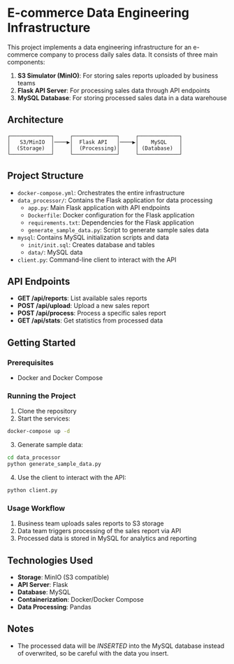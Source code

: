 # E-commerce Data Engineering Infrastructure

This project implements a data engineering infrastructure for an e-commerce company to process daily sales data. It consists of three main components:

1. **S3 Simulator (MinIO)**: For storing sales reports uploaded by business teams
2. **Flask API Server**: For processing sales data through API endpoints
3. **MySQL Database**: For storing processed sales data in a data warehouse

## Architecture

```
┌─────────────┐     ┌──────────────┐     ┌─────────────┐
│   S3/MinIO  │────▶│  Flask API   │────▶│    MySQL    │
│  (Storage)  │     │  (Processing)│     │ (Database)  │
└─────────────┘     └──────────────┘     └─────────────┘
```

## Project Structure

- `docker-compose.yml`: Orchestrates the entire infrastructure
- `data_processor/`: Contains the Flask application for data processing
  - `app.py`: Main Flask application with API endpoints
  - `Dockerfile`: Docker configuration for the Flask application
  - `requirements.txt`: Dependencies for the Flask application
  - `generate_sample_data.py`: Script to generate sample sales data
- `mysql`: Contains MySQL initialization scripts and data
  - `init/init.sql`: Creates database and tables
  - `data/`: MySQL data
- `client.py`: Command-line client to interact with the API

## API Endpoints

- **GET /api/reports**: List available sales reports
- **POST /api/upload**: Upload a new sales report
- **POST /api/process**: Process a specific sales report
- **GET /api/stats**: Get statistics from processed data

## Getting Started

### Prerequisites

- Docker and Docker Compose

### Running the Project

1. Clone the repository
2. Start the services:

```bash
docker-compose up -d
```

3. Generate sample data:

```bash
cd data_processor
python generate_sample_data.py
```

4. Use the client to interact with the API:

```bash
python client.py
```

### Usage Workflow

1. Business team uploads sales reports to S3 storage
2. Data team triggers processing of the sales report via API
3. Processed data is stored in MySQL for analytics and reporting

## Technologies Used

- **Storage**: MinIO (S3 compatible)
- **API Server**: Flask
- **Database**: MySQL
- **Containerization**: Docker/Docker Compose
- **Data Processing**: Pandas

## Notes
- The processed data will be *INSERTED* into the MySQL database instead of overwrited, so be careful with the data you insert.
